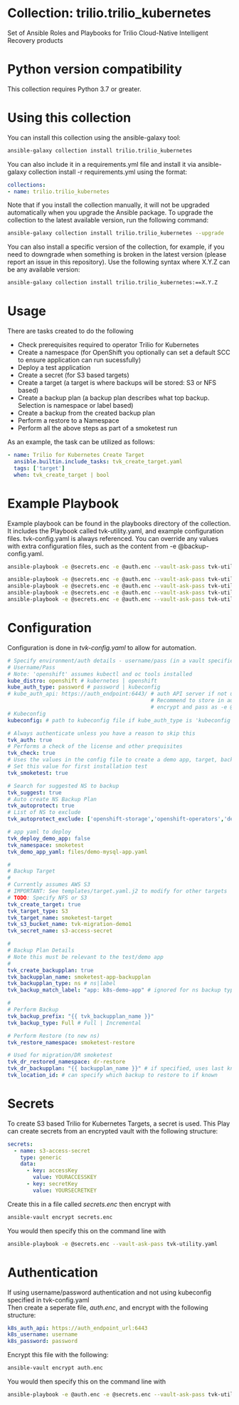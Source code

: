 # Collection: trilio.trilio_kubernetes
Set of Ansible Roles and Playbooks for Trilio Cloud-Native Intelligent Recovery products

# Python version compatibility
This collection requires Python 3.7 or greater.

# Using this collection
You can install this collection using the ansible-galaxy tool:

```bash
ansible-galaxy collection install trilio.trilio_kubernetes
```

You can also include it in a requirements.yml file and install it via ansible-galaxy collection install -r requirements.yml using the format:

```yaml
collections:
- name: trilio.trilio_kubernetes
```

Note that if you install the collection manually, it will not be upgraded automatically when you upgrade the Ansible package. To upgrade the collection to the latest available version, run the following command:

```bash
ansible-galaxy collection install trilio.trilio_kubernetes --upgrade
```

You can also install a specific version of the collection, for example, if you need to downgrade when something is broken in the latest version (please report an issue in this repository). Use the following syntax where X.Y.Z can be any available version:

```bash
ansible-galaxy collection install trilio.trilio_kubernetes:==X.Y.Z
```

# Usage
There are tasks created to do the following
- Check prerequisites required to operator Trilio for Kubernetes
- Create a namespace (for OpenShift you optionally can set a default SCC to ensure application can run sucessfully)
- Deploy a test application 
- Create a secret (for S3 based targets)
- Create a target (a target is where backups will be stored: S3 or NFS based)
- Create a backup plan (a backup plan describes what top backup. Selection is namespace or label based)
- Create a backup from the created backup plan
- Perform a restore to a Namespace
- Perform all the above steps as part of a smoketest run

As an example, the task can be utilized as follows:

```yaml
- name: Trilio for Kubernetes Create Target
  ansible.builtin.include_tasks: tvk_create_target.yaml
  tags: ['target']
  when: tvk_create_target | bool
```

# Example Playbook
Example playbook can be found in the playbooks directory of the collection. It includes the Playbook called tvk-utility.yaml, and example configuration files. tvk-config.yaml is always referenced. You can override any values with extra configuration files, such as the content from -e @backup-config.yaml.


``` bash
ansible-playbook -e @secrets.enc -e @auth.enc --vault-ask-pass tvk-utility.yaml
```

```bash
ansible-playbook -e @secrets.enc -e @auth.enc --vault-ask-pass tvk-utility.yaml --tags "auth"
ansible-playbook -e @secrets.enc -e @auth.enc --vault-ask-pass tvk-utility.yaml --tags "check"
ansible-playbook -e @secrets.enc -e @auth.enc --vault-ask-pass tvk-utility.yaml --tags "backup"
ansible-playbook -e @secrets.enc -e @auth.enc --vault-ask-pass tvk-utility.yaml --tags "smoketest"
```

# Configuration
Configuration is done in *tvk-config.yaml* to allow for automation.<br>

``` yaml
# Specify environment/auth details - username/pass (in a vault specified on cli)
# Username/Pass
# Note: 'openshift' assumes kubectl and oc tools installed
kube_distro: openshift # kubernetes | openshift
kube_auth_type: password # password | kubeconfig
# kube_auth_api: https://auth_endpoint:6443/ # auth API server if not using kubeconfig
                                             # Recommend to store in auth.enc with credentials and
                                             # encrypt and pass as -e @auth.enc
# Kubeconfig
kubeconfig: # path to kubeconfig file if kube_auth_type is 'kubeconfig'

# Always authenticate unless you have a reason to skip this
tvk_auth: true
# Performs a check of the license and other prequisites
tvk_check: true
# Uses the values in the config file to create a demo app, target, backuppplan, backup and restore.
# Set this value for first installation test
tvk_smoketest: true

# Search for suggested NS to backup
tvk_suggest: true
# Auto create NS Backup Plan 
tvk_autoprotect: true
# List of NS to exclude
tvk_autoprotect_exclude: ['openshift-storage','openshift-operators','default']

# app yaml to deploy
tvk_deploy_demo_app: false
tvk_namespace: smoketest
tvk_demo_app_yaml: files/demo-mysql-app.yaml

#
# Backup Target
#
# Currently assumes AWS S3
# IMPORTANT: See templates/target.yaml.j2 to modify for other targets
# TODO: Specify NFS or S3
tvk_create_target: true
tvk_target_type: S3
tvk_target_name: smoketest-target
tvk_s3_bucket_name: tvk-migration-demo1
tvk_secret_name: s3-access-secret

#
# Backup Plan Details
# Note this must be relevant to the test/demo app
#
tvk_create_backupplan: true
tvk_backupplan_name: smoketest-app-backupplan
tvk_backupplan_type: ns # ns|label
tvk_backup_match_label: "app: k8s-demo-app" # ignored for ns backup type

#
# Perform Backup
tvk_backup_prefix: "{{ tvk_backupplan_name }}"
tvk_backup_type: Full # Full | Incremental

# Perform Restore (to new ns)
tvk_restore_namespace: smoketest-restore

# Used for migration/DR smoketest
tvk_dr_restored_namespace: dr-restore
tvk_dr_backupplan: "{{ backupplan_name }}" # if specified, uses last known backup
tvk_location_id: # can specify which backup to restore to if known
```

# Secrets 
To create S3 based Trilio for Kubernetes Targets, a secret is used. This Play can create secrets from an encrypted vault with the following structure:

``` yaml
secrets:
  - name: s3-access-secret
    type: generic
    data:
      - key: accessKey
        value: YOURACCESSKEY
      - key: secretKey
        value: YOURSECRETKEY
```
Create this in a file called *secrets.enc* then encrypt with<br>
``` bash
ansible-vault encrypt secrets.enc
```
You would then specify this on the command line with<br>
``` bash
ansible-playbook -e @secrets.enc --vault-ask-pass tvk-utility.yaml
```

# Authentication
If using username/password authentication and not using kubeconfig specified in tvk-config.yaml<br>
Then create a seperate file, *auth.enc*, and encrypt with the following structure:<br>
``` yaml
k8s_auth_api: https://auth_endpoint_url:6443
k8s_username: username
k8s_password: password
```
Encrypt this file with the following:
``` bash
ansible-vault encrypt auth.enc
```
You would then specify this on the command line with<br>
``` bash
ansible-playbook -e @auth.enc -e @secrets.enc --vault-ask-pass tvk-utility.yaml
```
<br>

